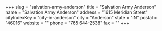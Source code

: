 +++
slug = "salvation-army-anderson"
title = "Salvation Army Anderson"
name = "Salvation Army Anderson"
address = "1615 Meridian Street"
cityIndexKey = "city-in-anderson"
city = "Anderson"
state = "IN"
postal = "46016"
website = ""
phone = "765 644-2538"
fax = ""
+++
